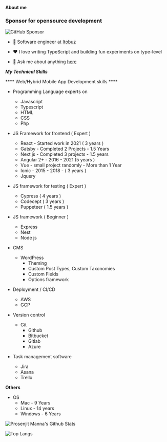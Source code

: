 **About me** 
### Sponsor for opensource development 

![GitHub Sponsor](https://img.shields.io/github/sponsors/prosenjit-manna?label=Sponsor&logo=GitHub)

- 💼 Software engineer at [Itobuz](https://itobuz.com/)

- ❤️ I love writing TypeScript and building fun experiments on type-level

- 💬 Ask me about anything [here](https://github.com/prosenjit-manna/prosenjit-manna/issues)

***My Technical Skills*** 

**** Web/Hybrid Mobile App Development skills ****
- Programming Language experts on
  - Javascript
  - Typescript
  - HTML
  - CSS
  - Php 
  

- JS Framework for frontend ( Expert ) 
  - React - Started work in 2021 ( 3 years )
  - Gatsby - Completed 2 Projects - 1.5 Years 
  - Next js - Completed 3 projects - 1.5 years 
  - Angular 2+ - 2016 - 2021 (5 years )
  - Vue - small project randomly - More than 1 Year
  - Ionic - 2015 - 2018 - ( 3 years )
  - Jquery 
 
- JS framework for testing ( Expert )
  - Cypress ( 4 years ) 
  - Codecept ( 3 years )
  - Puppeteer ( 1.5 years )
 
- JS framework ( Beginner )
  - Express 
  - Nest
  - Node js 

- CMS
  - WordPress
    - Theming
    - Custom Post Types, Custom Taxonomies
    - Custom Fields
    - Options framework
   
- Deployment / CI/CD
  - AWS
  - GCP
 
- Version control
  - Git
    - Github
    - Bitbucket
    - Gitlab
    - Azure 

- Task management software
  - Jira 
  - Asana
  - Trello
  

****Others****
- OS
  - Mac - 9 Years
  - Linux - 14 years 
  - Windows - 6 Years 

![Prosenjit Manna's Github Stats](https://github-readme-stats.vercel.app/api?username=prosenjit-manna)

![Top Langs](https://github-readme-stats.vercel.app/api/top-langs/?username=prosenjit-manna)
